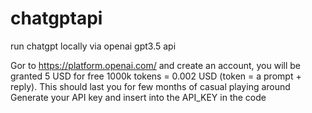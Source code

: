 # chatgptapi
run chatgpt locally via openai gpt3.5 api


Gor to https://platform.openai.com/ and create an account, you will be granted 5 USD for free
1000k tokens = 0.002 USD (token = a prompt + reply). This should last you for few months of casual playing around
Generate your API key and insert into the API_KEY in the code
